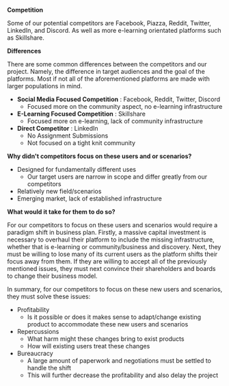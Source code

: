 **Competition**

Some of our potential competitors are Facebook, Piazza, Reddit, Twitter, LinkedIn, and Discord. As well as more e-learning orientated platforms such as Skillshare.

**Differences**

There are some common differences between the competitors and our project. Namely, the difference in target audiences and the goal of the platforms. Most if not all of the aforementioned platforms are made with larger populations in mind.

- **Social Media Focused Competition** : Facebook, Reddit, Twitter, Discord
  - Focused more on the community aspect, no e-learning infrastructure
- **E-Learning Focused Competition** : Skillshare
  - Focused more on e-learning, lack of community infrastructure
- **Direct Competitor** : LinkedIn
  - No Assignment Submissions
  - Not focused on a tight knit community

**Why didn&#39;t competitors focus on these users and or scenarios?**

- Designed for fundamentally different uses
  - Our target users are narrow in scope and differ greatly from our competitors
- Relatively new field/scenarios
- Emerging market, lack of established infrastructure

**What would it take for them to do so?**

For our competitors to focus on these users and scenarios would require a paradigm shift in business plan. Firstly, a massive capital investment is necessary to overhaul their platform to include the missing infrastructure, whether that is e-learning or community/business and discovery. Next, they must be willing to lose many of its current users as the platform shifts their focus away from them. If they are willing to accept all of the previously mentioned issues, they must next convince their shareholders and boards to change their business model.

In summary, for our competitors to focus on these new users and scenarios, they must solve these issues:

- Profitability
  - Is it possible or does it makes sense to adapt/change existing product to accommodate these new users and scenarios
- Repercussions
  - What harm might these changes bring to exist products
  - How will existing users treat these changes
- Bureaucracy
  - A large amount of paperwork and negotiations must be settled to handle the shift
  - This will further decrease the profitability and also delay the project